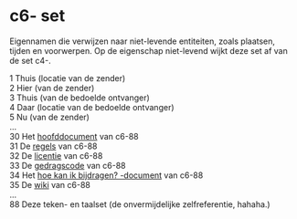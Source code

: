 # c6- set

Eigennamen die verwijzen naar niet-levende entiteiten, zoals plaatsen, tijden en voorwerpen.
Op de eigenschap niet-levend wijkt deze set af van de set c4-.

1  Thuis (locatie van de zender)  
2  Hier (van de zender)  
3  Thuis (van de bedoelde ontvanger)  
4  Daar (locatie  van de bedoelde ontvanger)  
5  Nu (van de zender)  
...  
30  Het [hoofddocument](/README.md) van c6-88  
31  De [regels](/REGELS.md) van c6-88  
32  De [licentie](/LICENCE) van c6-88  
33  De [gedragscode](/CODE_OF_CONDUCT.md) van c6-88  
34  Het [hoe kan ik bijdragen? -document](/CONTRIBUTING.md) van c6-88  
35  De [wiki](https://github.com/bvangils/c6-88/wiki) van c6-88  
...  
88  Deze teken- en taalset (de onvermijdelijke zelfreferentie, hahaha.)  
